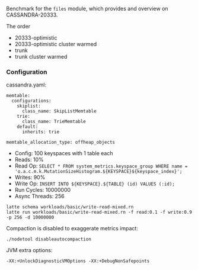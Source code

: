 Benchmark for the `files` module, which provides and overview on CASSANDRA-20333.

The order
- 20333-optimistic
- 20333-optimistic cluster warmed
- trunk
- trunk cluster warmed

### Configuration

cassandra.yaml:
```
memtable:
  configurations:
    skiplist:
      class_name: SkipListMemtable
    trie:
      class_name: TrieMemtable
    default:
      inherits: trie

memtable_allocation_type: offheap_objects
```

- Config: 100 keyspaces with 1 table each
- Reads: 10%
- Read Op: `SELECT * FROM system_metrics.keyspace_group WHERE name = 'o.a.c.m.k.MutationSizeHistogram.${KEYSPACE}${keyspace_index}';`
- Writes: 90%
- Write Op: `INSERT INTO ${KEYSPACE}.${TABLE} (id) VALUES (:id);`
- Run Cycles: 10000000
- Async Threads: 256

```
latte schema workloads/basic/write-read-mixed.rn                                         
latte run workloads/basic/write-read-mixed.rn -f read:0.1 -f write:0.9 -p 256 -d 10000000
```

Compaction is disabled to exaggerate metrics impact:
```
./nodetool disableautocompaction
```

JVM extra options:
```
-XX:+UnlockDiagnosticVMOptions -XX:+DebugNonSafepoints
```


